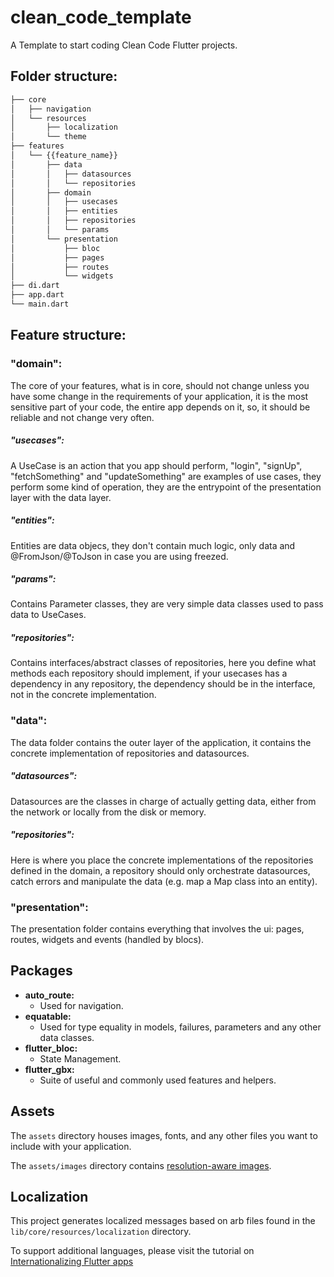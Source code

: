 # clean_code_template

A Template to start coding Clean Code Flutter projects.

## Folder structure:
```bash
├── core   
│   ├── navigation  
│   └── resources  
│       ├── localization  
│       └── theme  
├── features  
│   └── {{feature_name}}  
│       ├── data  
│       │   ├── datasources  
│       │   └── repositories  
│       ├── domain  
│       │   ├── usecases  
│       │   ├── entities  
│       │   ├── repositories  
│       │   └── params  
│       └── presentation  
│           ├── bloc  
│           ├── pages  
│           ├── routes  
│           └── widgets  
├── di.dart  
├── app.dart  
└── main.dart  
```

## Feature structure:
### "domain":
The core of your features, what is in core, should not change unless you have some change in the requirements of your application, it is the most sensitive part of your code, the entire app depends on it, so, it should be reliable and not change very often.
##### "usecases":
A UseCase is an action that you app should perform, "login", "signUp", "fetchSomething" and "updateSomething" are examples of use cases, they perform some kind of operation, they are the entrypoint of the presentation layer with the data layer.
##### "entities":
Entities are data objecs, they don't contain much logic, only data and @FromJson/@ToJson in case you are using freezed.
##### "params":
Contains Parameter classes, they are very simple data classes used to pass data to UseCases.
##### "repositories":
Contains interfaces/abstract classes of repositories, here you define what methods each repository should implement, if your usecases has a dependency in any repository, the dependency should be in the interface, not in the concrete implementation.

### "data":
The data folder contains the outer layer of the application, it contains the concrete implementation of repositories and datasources.
##### "datasources":
Datasources are the classes in charge of actually getting data, either from the network or locally from the disk or memory.
##### "repositories":
Here is where you place the concrete implementations of the repositories defined in the domain, a repository should only orchestrate datasources, catch errors and manipulate the data (e.g. map a Map class into an entity). 

### "presentation":
The presentation folder contains everything that involves the ui: pages, routes, widgets and events (handled by blocs).

## Packages
- **auto_route:**
    - Used for navigation.
- **equatable:**
    - Used for type equality in models, failures, parameters and any other data classes.
- **flutter_bloc:**
    - State Management.
- **flutter_gbx:**
    - Suite of useful and commonly used features and helpers.

## Assets

The `assets` directory houses images, fonts, and any other files you want to
include with your application.

The `assets/images` directory contains [resolution-aware
images](https://flutter.dev/docs/development/ui/assets-and-images#resolution-aware).

## Localization

This project generates localized messages based on arb files found in
the `lib/core/resources/localization` directory.

To support additional languages, please visit the tutorial on
[Internationalizing Flutter
apps](https://flutter.dev/docs/development/accessibility-and-localization/internationalization)
